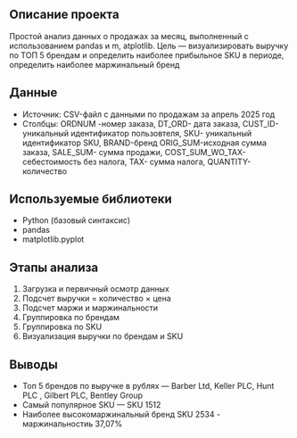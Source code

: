 ## Описание проекта
Простой анализ данных о продажах за месяц, выполненный с использованием pandas и m, atplotlib. Цель — визуализировать выручку по ТОП 5 брендам и определить наиболее прибыльное SKU в периоде, определить наиболее маржинальный бренд

## Данные
- Источник: CSV-файл с данными по продажам за апрель 2025 год
- Столбцы: ORDNUM -номер заказа,	DT_ORD- дата заказа,	CUST_ID- уникальный идентификатор пользовтеля,	SKU- уникальный идентификатор SKU,	BRAND-бренд
  ORIG_SUM-исходная сумма заказа,	SALE_SUM- сумма продажи,	COST_SUM_WO_TAX- себестоимость без налога,	TAX- сумма налога,	QUANTITY- количество


## Используемые библиотеки
- Python (базовый синтаксис)
- pandas
- matplotlib.pyplot

## Этапы анализа
1. Загрузка и первичный осмотр данных
2. Подсчет выручки = количество × цена
3. Подсчет маржи и маржинальности
4. Группировка по брендам
5. Группировка по SKU
6. Визуализация выручки по брендам и SKU

## Выводы
- Топ 5 брендов по выручке в рублях — Barber Ltd, Keller PLC, Hunt PLC , Gilbert PLC, Bentley Group
- Самый популярное SKU — SKU 1512
- Наиболее высокомаржинальный бренд  SKU 2534 - маржинальностиь 37,07%
 
